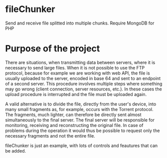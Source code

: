 # fileChunker
Send and receive file splitted into multiple chunks. Require MongoDB for PHP

# Purpose of the project
There are situations, when transmitting data between servers, where it is necessary to send large files. When it is not possible to use the FTP protocol, because for example we are working with web API, the file is usually uploaded to the server, encoded in base 64 and sent to an endpoint of a second server.
This procedure involves multiple steps where something may go wrong (client connection, server resources, etc.). In these cases the upload procedure is interrupted and the file must be uploaded again.

A valid alternative is to divide the file, directly from the user's device, into many small fragments as, for example, occurs with the Torrent protocol. The fragments, much lighter, can therefore be directly sent almost simultaneously to the final server.
The final server will be responsible for monitoring, receiving and reconstructing the original file.
In case of problems during the operation it would thus be possible to request only the necessary fragments and not the entire file.

fileChunker is just an example, with lots of controls and feautures that can be added.

